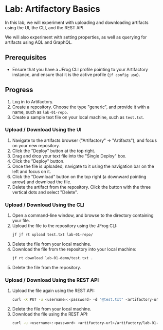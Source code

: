 # Lab: Artifactory Basics

In this lab, we will experiment with uploading and downloading artifacts using the UI, the
CLI, and the REST API.

We will also experiment with setting properties, as well as querying for artifacts using AQL
and GraphQL.

## Prerequisites

* Ensure that you have a JFrog CLI profile pointing to your Artifactory instance, and ensure
that it is the active profile (`jf config use`).

## Progress

1. Log in to Artifactory.
2. Create a repository. Choose the type "generic", and provide it with a name, such as `lab-01-repo`.
3. Create a sample text file on your local machine, such as `test.txt`.

### Upload / Download Using the UI

1. Navigate to the artifacts browser ("Artifactory" -> "Artifacts"), and focus on your new repository.
1. Click the "Deploy" button at the top right.
1. Drag and drop your text file into the "Single Deploy" box.
1. Click the "Deploy" button.
1. Once the file is uploaded, navigate to it using the navigation bar on the left and focus on it.
1. Click the "Download" button on the top right (a downward pointing arrow) and download the file.
1. Delete the artifact from the repository. Click the button with the three vertical dots and select "Delete".

### Upload / Download Using the CLI

1. Open a command-line window, and browse to the directory containing your file.
1. Upload the file to the repository using the JFrog CLI:
   ```bash
   jf jf rt upload test.txt lab-01-repo/
   ```
1. Delete the file from your local machine.
1. Download the file from the repository into your local machine:
   ```bash
   jf rt download lab-01-demo/test.txt .
   ```
1. Delete the file from the repository.

### Upload / Download Using the REST API

1. Upload the file again using the REST API:
   ```bash
   curl -X PUT -u <username>:<password> -d "@test.txt" <artifactory-url>/artifactory/lab-01-repo/test.txt
   ```
1. Delete the file from your local machine.
1. Download the file using the REST API:
   ```bash
   curl -u <username>:<password> <artifactory-url>/artifactory/lab-01-repo/test.txt
   ```
